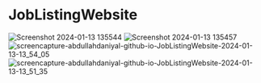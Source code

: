 # JobListingWebsite
![Screenshot 2024-01-13 135544](https://github.com/AbdullahDaniyal/JobListingWebsite/assets/91824833/eb91a620-cc6b-43e3-809a-1461a6bdcd8e)
![Screenshot 2024-01-13 135457](https://github.com/AbdullahDaniyal/JobListingWebsite/assets/91824833/43acb9df-c362-4643-95c8-0f7347914cbc)
![screencapture-abdullahdaniyal-github-io-JobListingWebsite-2024-01-13-13_54_05](https://github.com/AbdullahDaniyal/JobListingWebsite/assets/91824833/2ff21adf-75c5-49fe-bbf4-ca077cc1dbe3)
![screencapture-abdullahdaniyal-github-io-JobListingWebsite-2024-01-13-13_51_35](https://github.com/AbdullahDaniyal/JobListingWebsite/assets/91824833/9e154ea7-d00e-416d-bf27-41865a8e0cd3)
